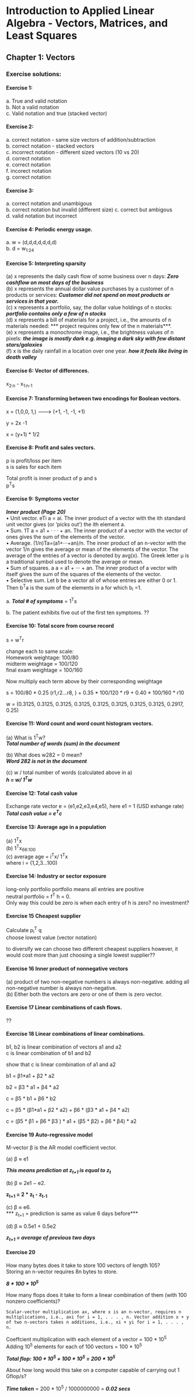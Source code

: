 # Introduction to Applied Linear Algebra - Vectors, Matrices, and Least Squares

## Chapter 1: Vectors

### Exercise solutions:

#### Exercise 1:

a. True and valid notation\
b. Not a valid notation\
c. Valid notation and true (stacked vector)

#### Exercise 2:

a. correct notation - same size vectors of addition/subtraction\
b. correct notation - stacked vectors\
c. incorrect notation - different sized vectors (10 vs 20)\
d. correct notation\
e. correct notation\
f. incorect notation\
g. correct notation

#### Exercise 3:

a. correct notation and unambigous\
b. correct notation but invalid (different size)
c. correct but ambigous\
d. valid notation but incorrect


#### Exercise 4: Periodic energy usage.

a. w = (d,d,d,d,d,d,d)\
b. d = w<sub>1:24</sub>



#### Exercise 5: Interpreting sparsity  

(a) x represents the daily cash flow of some business over n days: 
 ***Zero cashflow on most days of the business***  
(b) x represents the annual dollar value purchases by a customer of n products or services: ***Customer did not spend on most products or services in that year.***  
(c) x represents a portfolio, say, the dollar value holdings of n stocks: ***portfolio contains only a few of n stocks***  
(d) x represents a bill of materials for a project, i.e., the amounts of n materials needed: *** project requires only few of the n materials***.  
(e) x represents a monochrome image, i.e., the brightness values of n pixels: ***the image is mostly dark e.g. imaging a dark sky with few distant stars/galaxies***  
(f) x is the daily rainfall in a location over one year. ***how it feels like living in death valley***    

  

#### Exercise 6: Vector of differences.  

x<sub>2:n</sub> - x<sub>1:n-1</sub>

#### Exercise 7: Transforming between two encodings for Boolean vectors.
x = (1,0,0, 1,) ---> (+1, -1, -1, +1)

y = 2x -1 

x = (y+1) * 1/2


#### Exercise 8: Profit and sales vectors.
p is profit/loss per item  
s is sales for each item  

Total profit is inner product of p and s  
p<sup>T</sup>s


#### Exercise 9: Symptoms vector  
***Inner product   (Page 20)***   
•  Unit vector. eTi a = ai. The inner product of a vector with the ith standard unit vector gives (or ‘picks out’) the ith element a.  
• Sum. 1T a = a1 + · · · + an. The inner product of a vector with the vector of ones gives the sum of the elements of the vector.  
• Average. (1/n)Ta=(a1+···+an)/n. The inner product of an n-vector with the vector 1/n gives the average or mean of the elements of the vector. The average of the entries of a vector is denoted by avg(x). The Greek letter μ is a traditional symbol used to denote the average or mean.  
• Sum of squares. a a = a1 + ··· + an. The inner product of a vector with
itself gives the sum of the squares of the elements of the vector.  
• Selective sum. Let b be a vector all of whose entries are either 0 or 1. Then
b<sup>T</sup>a is the sum of the elements in a for which b<sub>i</sub> =1.  

a. ***Total # of symptoms***  = 1<sup>T</sup>s

b. The patient exhibits five out of the first ten symptoms. ??


#### Exercise 10: Total score from course record  
s = w<sup>T</sup>r  

change each to same scale:       
Homework weightage: 100/80   
midterm weightage = 100/120   
final exam weightage = 100/160   

Now multiply each term above by their corresponding weightage  

s = 100/80  * 0.25 (r1,r2...r8, ) + 0.35 * 100/120 * r9  +  0.40 * 100/160 * r10

w = (0.3125, 0.3125, 0.3125, 0.3125, 0.3125, 0.3125, 0.3125, 0.3125, 0.2917, 0.25)

#### Exercise 11: Word count and word count histogram vectors. 

(a) What is 1<sup>T</sup>w?  
***Total number of words (sum) in the document***  

(b) What does w282 = 0 mean?  
***Word 282 is not in the document***   

(c) w / total number of words (calculated above in a)  
***h =  w/ 1<sup>T</sup>w***

#### Exercise 12: Total cash value  
Exchange rate vector e = (e1,e2,e3,e4,e5), here e1 = 1 (USD exhange rate)  
***Total cash value = e<sup>T</sup>c***  

#### Exercise 13: Average age in a population  
(a) 1<sup>T</sup>x  
(b) 1<sup>T</sup>x<sub>66:100</sub>   
(c) average age = i<sup>T</sup>x/   1<sup>T</sup>x   
    where i = (1,2,3...100)  

#### Exercise 14: Industry or sector exposure    
 long-only portfolio portfolio means all entries are positive   
 neutral portfolio =  f<sup>T</sup> h = 0.  
 Only way this could be zero is when each entry of h is zero? no investment?
  

#### Exercise 15 Cheapest supplier  
Calculate p<sub>i</sub><sup>T</sup> q  
choose lowest value (vector notation)  

to diversify we can choose two different cheapest suppliers however, it would cost more than just choosing a single lowest supplier??

#### Exercise 16 Inner product of nonnegative vectors  

(a) product of two non-negative numbers is always non-negative. adding all non-negative number is always non-negative.  
(b) Either both the vectors are zero or one of them is zero vector.  

#### Exercise 17  Linear combinations of cash flows.  

??

#### Exercise 18 Linear combinations of linear combinations.   

b1, b2 is linear combination of vectors a1 and a2  
c is linear combination of b1 and b2  

show that c is linear combination of a1 and a2

b1 = β1*a1 + β2 * a2

b2 = β3 * a1 +  β4 * a2

c = β5 * b1 +  β6 * b2

c = β5 * (β1*a1 + β2 * a2) +  β6 * (β3 * a1 +  β4 * a2)

c = (β5 * β1 + β6 * β3  ) * a1  +  (β5 * β2) +  β6 *  β4) * a2

#### Exercise 19 Auto-regressive model

 M-vector β is the AR model coefficient vector.

 (a) β ≈ e1
 
 ***This means prediction at z<sub>t+1</sub> is equal to z<sub>t</sub>***

 (b) β ≈ 2e1 − e2.  

 **z<sub>t+1</sub> = 2 * z<sub>t</sub> - z<sub>t-1</sub>**


(c) β ≈ e6.  
  *** z<sub>t+1</sub> = prediction is same as value 6 days before***

(d) β ≈ 0.5e1 + 0.5e2

   ***z<sub>t+1</sub> = average of previous two days***  

   #### Exercise 20

How many bytes does it take to store 100 vectors of length 105?  
Storing an n-vector requires 8n bytes to store.

***8 * 100 *  10<sup>5</sup>***

How many flops does it take to form a linear combination of them (with 100 nonzero coefficients)? 

    Scalar-vector multiplication ax, where x is an n-vector, requires n multiplications, i.e., axi for i = 1, . . . , n. Vector addition x + y of two n-vectors takes n additions, i.e., xi + yi for i = 1, . . . , n.

Coeffcient multiplication with each element of a vector = 100 * 10<sup>5</sup>   
Adding 10<sup>5</sup>  elements for each of 100 vectors = 100 * 10<sup>5</sup>  

***Total flop:  100 * 10<sup>5</sup>   + 100 * 10<sup>5</sup>   =   200 * 10<sup>5</sup>***

About how long would this take on a computer capable of carrying out 1 Gflop/s?   

***Time taken*** = 200 * 10<sup>5</sup> / 1000000000 = ***0.02 secs***

